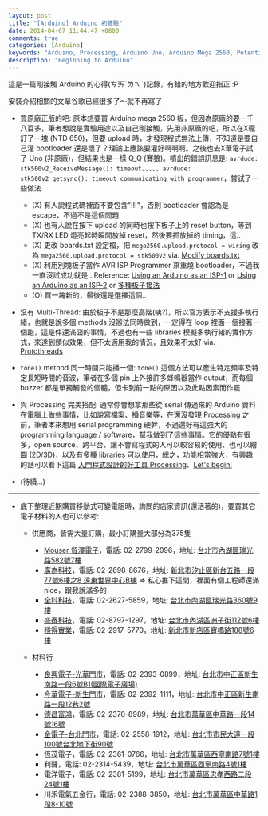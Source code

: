 ```yaml
---
layout: post
title: "[Arduino] Arduino 初體驗"
date: 2014-04-07 11:44:47 +0800
comments: true
categories: [Arduino]
keywords: "Arduino, Processing, Arduino Uno, Arduino Mega 2560, Potentiometer"
description: "Beginning to Arduino"
---
```


這是一篇剛接觸 Arduino 的心得(ㄘㄞˇㄌㄟˊ)記錄，有錯的地方歡迎指正 :P <!-- more -->

安裝介紹相關的文章谷歌已經很多了～就不再寫了

* 買原廠正版的吧: 原本想要買 Arduino mega 2560 板，但因為原廠的要一千八百多，筆者想說是實驗用途以及自己剛接觸，先用非原廠的吧，所以在X瓏訂了一塊 (NTD 650)，但要 upload 時，才發現程式無法上傳，不知道是要自己灌 bootloader 還是壞了？理論上應該要灌好啊啊啊。之後也去X華電子試了 Uno (非原廠)，但結果也是一樣 Q_Q (賽狼)。噴出的錯誤訊息是: `avrdude: stk500v2_ReceiveMessage(): timeout`、、、、、`avrdude: stk500v2_getsync(): timeout communicating with programmer`，嘗試了一些做法
	* (X) 有人說程式碼裡面不要包含"!!!"，否則 bootloader 會認為是 escape，不過不是這個問題
	* (X) 也有人說在按下 upload 的同時也按下板子上的 reset button，等到 TX/RX LED 燈亮起時瞬間放掉 reset，然後要抓放掉的 timing，這..
	* (X) 更改 boards.txt 設定檔，把 `mega2560.upload.protocol = wiring` 改為 `mega2560.upload.protocol = stk500v2` via. [Modify boards.txt](http://goo.gl/1Vhpgz)
	* (X) 利用別塊板子當作 AVR ISP Programmer 來重燒 bootloader，不過我一直沒試成功就是.. Reference: [Using an Arduino as an ISP-1](http://goo.gl/JQbOo) or [Using an Arduino as an ISP-2](http://goo.gl/CeLPmg) or [多種板子接法](http://goo.gl/HGtZu)
	* (O) 買一塊新的，最後還是選擇這個..
 
* 沒有 Multi-Thread: 由於板子不是那麼高階(咦?)，所以官方表示不支援多執行緒，也就是說多個 methods 沒辦法同時做到，一定得在 loop 裡面一個接著一個跑，這是件還滿囧的事情，不過也有一些 libraries 模擬多執行緒的實作方式，來達到類似效果，但不太適用我的情況，且效果不太好 via. [Protothreads](http://goo.gl/X2uFL5)

* `tone()` method 同一時間只能播一個: `tone()` 這個方法可以產生特定頻率及特定長短時間的音波，筆者在多個 pin 上外接許多蜂鳴器當作 output，而每個 buzzer 都是單獨觸發的個體，但卡到前一點的原因以及此點因素而作罷

* 與 Processing 完美搭配: 通常你會想拿那些從 serial 傳過來的 Arduino 資料在電腦上做些事情，比如說寫檔案、播音樂等，在還沒發現 Processing 之前，筆者本來想用 serial programming 硬幹，不過還好有這強大的 programming language / software，幫我做到了這些事情。它的優點有很多，open source、跨平台、讓不會寫程式的人可以較容易的使用、也可以繪圖 (2D/3D)，以及有多種 libraries 可以使用，總之，功能相當強大，有興趣的話可以看下這篇 [入門程式設計的好工具 Processing](http://goo.gl/6D3ls)、[Let's begin!](http://goo.gl/zvWuk)

* (待續...)

----------------------------

* 底下整理近期購買移動式可變電阻時，詢問的店家資訊(還活著的)，要買其它電子材料的人也可以參考:

	* 供應商，皆需大量訂購，最小訂購量大部分為375隻
		* [Mouser 貿澤電子](http://goo.gl/cKco9s)，電話: 02-2799-2096，地址: [台北市內湖區瑞光路582號7樓](http://goo.gl/zVonNU)
		* [廣為科技](http://goo.gl/AxI7Gs)，電話: 02-2698-8676，地址: [新北市汐止區新台五路一段
77號6樓之8 遠東世界中心B棟](http://goo.gl/xeekG9) => 私心推下這間，裡面有個工程師還滿 nice，跟我說滿多的
		* [全科科技](http://goo.gl/wjH7Ra)，電話: 02-2627-5859，地址: [台北市內湖區瑞光路360號9樓](http://goo.gl/8JUMBh)
		* [盛泰科技](http://goo.gl/42UNfr)，電話: 02-8797-1297，地址: [台北巿內湖區洲子街112號6樓](http://goo.gl/1dTGZH)
		* [穩得實業](http://goo.gl/NkUsNA)，電話: 02-2917-5770，地址: [新北市新店區寶橋路188號6樓](http://goo.gl/zFhzCD)

	* 材料行
		* [良興電子-光華門市](http://goo.gl/xJMCug)，電話: 02-2393-0899，地址: [台北市中正區新生南路一段6號B1(國際電子廣場)](http://goo.gl/s5mU8C)
		* [今華電子-新生門市](http://goo.gl/Z8TVz2)，電話: 02-2392-1111，地址: [台北市中正區新生南路一段12巷2號](http://goo.gl/bHZqYq)
		* [德昌富鴻](http://goo.gl/FZzm1H)，電話: 02-2370-8989，地址: [台北市萬華區中華路一段14號16號](http://goo.gl/8nKqRU)
		* [金電子-台北門市](http://goo.gl/6aaPHT)，電話: 02-2558-1912，地址: [台北市市民大道一段100號台北地下街90號](http://goo.gl/Ahj1Bu)
		* 恆茂電子，電話: 02-2361-0766，地址: [台北市萬華區西寧南路7號1樓](http://goo.gl/d6AP2c)
		* 利聲，電話: 02-2314-5439，地址: [台北市萬華區西寧南路4號1樓](http://goo.gl/HSnMia)
		* 電洋電子，電話: 02-2381-5199，地址: [台北市萬華區忠孝西路二段24號1樓](http://goo.gl/tQBbNG)
		* 川禾電氣五金行，電話: 02-2388-3850，地址: [台北市萬華區中華路1段8-10號](http://goo.gl/bEXPzc)
